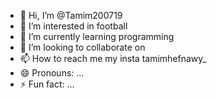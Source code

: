 - 👋 Hi, I’m @Tamim200719
- 👀 I’m interested in football
- 🌱 I’m currently learning programming
- 💞️ I’m looking to collaborate on 
- 📫 How to reach me my insta tamimhefnawy_
- 😄 Pronouns: ...
- ⚡ Fun fact: ...

<!---
Tamim200719/Tamim200719 is a ✨ special ✨ repository because its `README.md` (this file) appears on your GitHub profile.
You can click the Preview link to take a look at your changes.
--->
